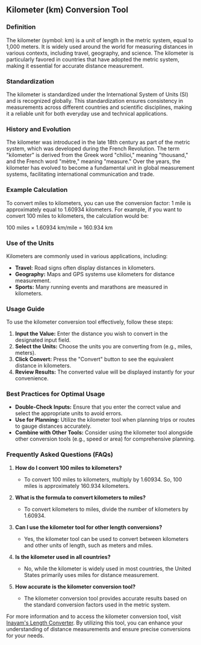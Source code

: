 ## Kilometer (km) Conversion Tool

### Definition
The kilometer (symbol: km) is a unit of length in the metric system, equal to 1,000 meters. It is widely used around the world for measuring distances in various contexts, including travel, geography, and science. The kilometer is particularly favored in countries that have adopted the metric system, making it essential for accurate distance measurement.

### Standardization
The kilometer is standardized under the International System of Units (SI) and is recognized globally. This standardization ensures consistency in measurements across different countries and scientific disciplines, making it a reliable unit for both everyday use and technical applications.

### History and Evolution
The kilometer was introduced in the late 18th century as part of the metric system, which was developed during the French Revolution. The term "kilometer" is derived from the Greek word "chilioi," meaning "thousand," and the French word "mètre," meaning "measure." Over the years, the kilometer has evolved to become a fundamental unit in global measurement systems, facilitating international communication and trade.

### Example Calculation
To convert miles to kilometers, you can use the conversion factor: 1 mile is approximately equal to 1.60934 kilometers. For example, if you want to convert 100 miles to kilometers, the calculation would be:

100 miles × 1.60934 km/mile = 160.934 km

### Use of the Units
Kilometers are commonly used in various applications, including:
- **Travel:** Road signs often display distances in kilometers.
- **Geography:** Maps and GPS systems use kilometers for distance measurement.
- **Sports:** Many running events and marathons are measured in kilometers.

### Usage Guide
To use the kilometer conversion tool effectively, follow these steps:
1. **Input the Value:** Enter the distance you wish to convert in the designated input field.
2. **Select the Units:** Choose the units you are converting from (e.g., miles, meters).
3. **Click Convert:** Press the "Convert" button to see the equivalent distance in kilometers.
4. **Review Results:** The converted value will be displayed instantly for your convenience.

### Best Practices for Optimal Usage
- **Double-Check Inputs:** Ensure that you enter the correct value and select the appropriate units to avoid errors.
- **Use for Planning:** Utilize the kilometer tool when planning trips or routes to gauge distances accurately.
- **Combine with Other Tools:** Consider using the kilometer tool alongside other conversion tools (e.g., speed or area) for comprehensive planning.

### Frequently Asked Questions (FAQs)

1. **How do I convert 100 miles to kilometers?**
   - To convert 100 miles to kilometers, multiply by 1.60934. So, 100 miles is approximately 160.934 kilometers.

2. **What is the formula to convert kilometers to miles?**
   - To convert kilometers to miles, divide the number of kilometers by 1.60934.

3. **Can I use the kilometer tool for other length conversions?**
   - Yes, the kilometer tool can be used to convert between kilometers and other units of length, such as meters and miles.

4. **Is the kilometer used in all countries?**
   - No, while the kilometer is widely used in most countries, the United States primarily uses miles for distance measurement.

5. **How accurate is the kilometer conversion tool?**
   - The kilometer conversion tool provides accurate results based on the standard conversion factors used in the metric system.

For more information and to access the kilometer conversion tool, visit [Inayam's Length Converter](https://www.inayam.co/unit-converter/length). By utilizing this tool, you can enhance your understanding of distance measurements and ensure precise conversions for your needs.